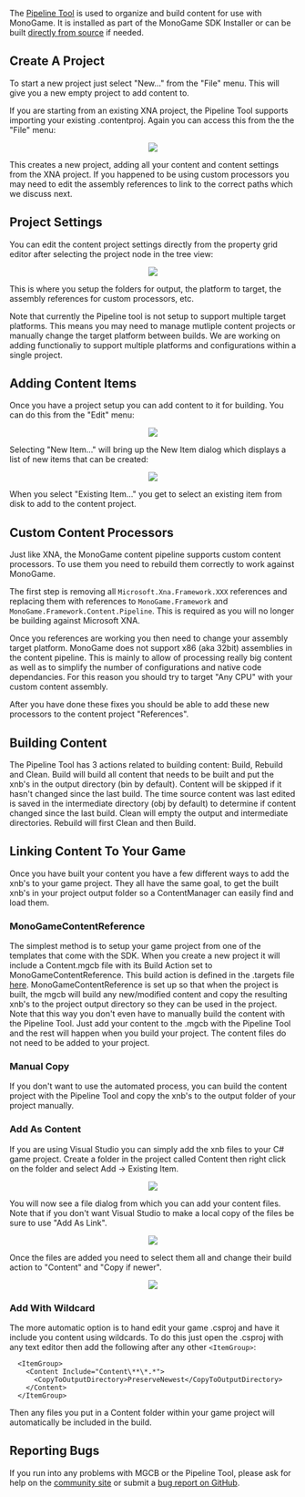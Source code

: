 The [Pipeline Tool](pipeline.md) is used to organize and build content for use with MonoGame. It is installed as part of the MonoGame SDK Installer or can be built [directly from source](https://github.com/mono/MonoGame/tree/develop/Tools/Pipeline) if needed.

## Create A Project

To start a new project just select "New..." from the "File" menu.  This will give you a new empty project to add content to.

If you are starting from an existing XNA project, the Pipeline Tool supports importing your existing .contentproj.  Again you can access this from the the "File" menu:

<p align="center">
<img src="images/pipeline_import.png"/>
</p>

This creates a new project, adding all your content and content settings from the XNA project.  If you happened to be using custom processors you may need to edit the assembly references to link to the correct paths which we discuss next.

## Project Settings

You can edit the content project settings directly from the property grid editor after selecting the project node in the tree view:

<p align="center">
<img src="images/pipeline_project.png"/>
</p>

This is where you setup the folders for output, the platform to target, the assembly references for custom processors, etc.

Note that currently the Pipeline tool is not setup to support multiple target platforms.  This means you may need to manage mutliple content projects or manually change the target platform between builds.  We are working on adding functionaliy to support multiple platforms and configurations within a single project.


## Adding Content Items

Once you have a project setup you can add content to it for building.  You can do this from the "Edit" menu:

<p align="center">
<img src="images/pipeline_items.png"/>
</p>

Selecting "New Item..." will bring up the New Item dialog which displays a list of new items that can be created:

<p align="center">
<img src="images/pipeline_newitem.png"/>
</p>

When you select "Existing Item..." you get to select an existing item from disk to add to the content project.


## Custom Content Processors

Just like XNA, the MonoGame content pipeline supports custom content processors.  To use them you need to rebuild them correctly to work against MonoGame.

The first step is removing all `Microsoft.Xna.Framework.XXX` references and replacing them with references to `MonoGame.Framework` and `MonoGame.Framework.Content.Pipeline`.  This is required as you will no longer be building against Microsoft XNA.

Once you references are working you then need to change your assembly target platform.  MonoGame does not support x86 (aka 32bit) assemblies in the content pipeline.  This is mainly to allow of processing really big content as well as to simplify the number of configurations and native code dependancies.  For this reason you should try to target "Any CPU" with your custom content assembly.

After you have done these fixes you should be able to add these new processors to the content project "References".

## Building Content

The Pipeline Tool has 3 actions related to building content: Build, Rebuild and Clean. Build will build all content that needs to be built and put the xnb's in the output directory (bin by default). Content will be skipped if it hasn't changed since the last build. The time source content was last edited is saved in the intermediate directory (obj by default) to determine if content changed since the last build. Clean will empty the output and intermediate directories. Rebuild will first Clean and then Build.

## Linking Content To Your Game

Once you have built your content you have a few different ways to add the xnb's to your game project. They all have the same goal, to get the built xnb's in your project output folder so a ContentManager can easily find and load them.

### MonoGameContentReference

The simplest method is to setup your game project from one of the templates that come with the SDK. When you create a new project it will include a Content.mgcb file with its Build Action set to MonoGameContentReference. This build action is defined in the .targets file [here](https://github.com/MonoGame/MonoGame/blob/develop/MonoGame.Framework.Content.Pipeline/MonoGame.Content.Builder.targets). MonoGameContentReference is set up so that when the project is built, the mgcb will build any new/modified content and copy the resulting xnb's to the project output directory so they can be used in the project. Note that this way you don't even have to manually build the content with the Pipeline Tool. Just add your content to the .mgcb with the Pipeline Tool and the rest will happen when you build your project. The content files do not need to be added to your project.

### Manual Copy

If you don't want to use the automated process, you can build the content project with the Pipeline Tool and copy the xnb's to the output folder of your project manually.


### Add As Content

If you are using Visual Studio you can simply add the xnb files to your C# game project.  Create a folder in the project called Content then right click on the folder and select Add -> Existing Item.

<p align="center">
<img src="images/existing_item.png"/>
</p>

You will now see a file dialog from which you can add your content files.  Note that if you don't want Visual Studio to make a local copy of the files be sure to use "Add As Link".

<p align="center">
<img src="images/add_as_link.png"/>
</p>

Once the files are added you need to select them all and change their build action to "Content" and "Copy if newer".

<p align="center">
<img src="images/copy_if_newer.png"/>
</p>


### Add With Wildcard

The more automatic option is to hand edit your game .csproj and have it include you content using wildcards. To do this just open the .csproj with any text editor then add the following after any other `<ItemGroup>`:

```
  <ItemGroup>
    <Content Include="Content\**\*.*">
      <CopyToOutputDirectory>PreserveNewest</CopyToOutputDirectory>
    </Content>
  </ItemGroup>
```

Then any files you put in a Content folder within your game project will automatically be included in the build.


## Reporting Bugs

If you run into any problems with MGCB or the Pipeline Tool, please ask for help on the [community site](http://community.monogame.net/) or submit a [bug report on GitHub](https://github.com/MonoGame/MonoGame/issues).
